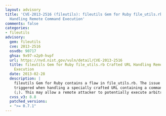 ```yaml
---
layout: advisory
title: 'CVE-2013-2516 (fileutils): fileutils Gem for Ruby file_utils.rb Crafted URL
  Handling Remote Command Execution'
comments: false
categories:
- fileutils
advisory:
  gem: fileutils
  cve: 2013-2516
  osvdb: 90717
  ghsa: 9x97-x2p9-hvpf
  url: https://nvd.nist.gov/vuln/detail/CVE-2013-2516
  title: fileutils Gem for Ruby file_utils.rb Crafted URL Handling Remote Command
    Execution
  date: 2013-02-28
  description: |
    fileutils Gem for Ruby contains a flaw in file_utils.rb. The issue is
    triggered when handling a specially crafted URL containing a command after a delimiter
    (;). This may allow a remote attacker to potentially execute arbitrary commands.
  cvss_v3: 8.8
  patched_versions:
  - ">= 0.7.1"
---
```

